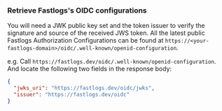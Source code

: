### Retrieve Fastlogs's OIDC configurations

You will need a JWK public key set and the token issuer to verify the signature and source of the received JWS token. All the latest public Fastlogs Authorization Configurations can be found at `https://<your-fastlogs-domain>/oidc/.well-known/openid-configuration`.

e.g. Call `https://fastlogs.dev/oidc/.well-known/openid-configuration`. And locate the following two fields in the response body:

```json
{
  "jwks_uri": "https://fastlogs.dev/oidc/jwks",
  "issuer": "https://fastlogs.dev/oidc"
}
```
